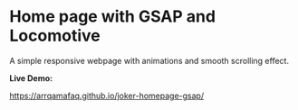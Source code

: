 # Home page with GSAP and Locomotive
A simple responsive webpage with animations and smooth scrolling effect.

**Live Demo:**

https://arrqamafaq.github.io/joker-homepage-gsap/